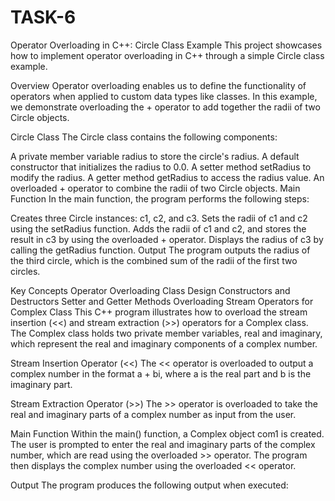 # TASK-6
Operator Overloading in C++: Circle Class Example
This project showcases how to implement operator overloading in C++ through a simple Circle class example.

Overview
Operator overloading enables us to define the functionality of operators when applied to custom data types like classes. In this example, we demonstrate overloading the + operator to add together the radii of two Circle objects.

Circle Class
The Circle class contains the following components:

A private member variable radius to store the circle's radius.
A default constructor that initializes the radius to 0.0.
A setter method setRadius to modify the radius.
A getter method getRadius to access the radius value.
An overloaded + operator to combine the radii of two Circle objects.
Main Function
In the main function, the program performs the following steps:

Creates three Circle instances: c1, c2, and c3.
Sets the radii of c1 and c2 using the setRadius function.
Adds the radii of c1 and c2, and stores the result in c3 by using the overloaded + operator.
Displays the radius of c3 by calling the getRadius function.
Output
The program outputs the radius of the third circle, which is the combined sum of the radii of the first two circles.

Key Concepts
Operator Overloading
Class Design
Constructors and Destructors
Setter and Getter Methods
Overloading Stream Operators for Complex Class
This C++ program illustrates how to overload the stream insertion (<<) and stream extraction (>>) operators for a Complex class. The Complex class holds two private member variables, real and imaginary, which represent the real and imaginary components of a complex number.

Stream Insertion Operator (<<)
The << operator is overloaded to output a complex number in the format a + bi, where a is the real part and b is the imaginary part.

Stream Extraction Operator (>>)
The >> operator is overloaded to take the real and imaginary parts of a complex number as input from the user.

Main Function
Within the main() function, a Complex object com1 is created. The user is prompted to enter the real and imaginary parts of the complex number, which are read using the overloaded >> operator. The program then displays the complex number using the overloaded << operator.

Output
The program produces the following output when executed:
